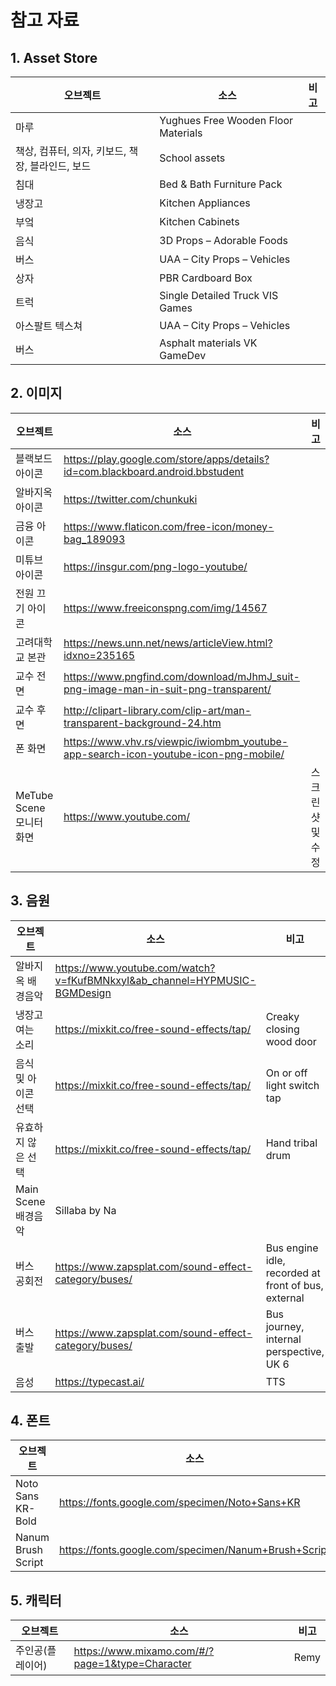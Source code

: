 # 참고 자료

## 1. Asset Store
|오브젝트|소스|비고|
|---|---|---|
|마루|Yughues Free Wooden Floor Materials||
|책상, 컴퓨터, 의자, 키보드, 책장, 블라인드, 보드|School assets||
|침대|Bed & Bath Furniture Pack||
|냉장고|Kitchen Appliances||
|부엌|Kitchen Cabinets||
|음식|3D Props – Adorable Foods||
|버스|UAA – City Props – Vehicles||
|상자|PBR Cardboard Box||
|트럭|Single Detailed Truck VIS Games||
|아스팔트 텍스쳐|UAA – City Props – Vehicles||
|버스|Asphalt materials VK GameDev||

## 2. 이미지
|오브젝트|소스|비고|
|---|---|---|
|블랙보드 아이콘|https://play.google.com/store/apps/details?id=com.blackboard.android.bbstudent||
|알바지옥 아이콘|https://twitter.com/chunkuki||
|금융 아이콘|https://www.flaticon.com/free-icon/money-bag_189093||
|미튜브 아이콘|https://insgur.com/png-logo-youtube/||
|전원 끄기 아이콘|https://www.freeiconspng.com/img/14567||
|고려대학교 본관|https://news.unn.net/news/articleView.html?idxno=235165||
|교수 전면|https://www.pngfind.com/download/mJhmJ_suit-png-image-man-in-suit-png-transparent/||
|교수 후면|http://clipart-library.com/clip-art/man-transparent-background-24.htm||
|폰 화면|https://www.vhv.rs/viewpic/iwiombm_youtube-app-search-icon-youtube-icon-png-mobile/||
|MeTube Scene 모니터 화면|https://www.youtube.com/|스크린샷 및 수정|

## 3. 음원
|오브젝트|소스|비고|
|---|---|---|
|알바지옥 배경음악|https://www.youtube.com/watch?v=fKufBMNkxyI&ab_channel=HYPMUSIC-BGMDesign||
|냉장고 여는 소리|https://mixkit.co/free-sound-effects/tap/|Creaky closing wood door|
|음식 및 아이콘 선택|https://mixkit.co/free-sound-effects/tap/|On or off light switch tap|
|유효하지 않은 선택|https://mixkit.co/free-sound-effects/tap/|Hand tribal drum|
|Main Scene 배경음악|Sillaba by Na||
|버스 공회전|https://www.zapsplat.com/sound-effect-category/buses/|Bus engine idle, recorded at front of bus, external|
|버스 출발|https://www.zapsplat.com/sound-effect-category/buses/|Bus journey, internal perspective, UK 6|
|음성|https://typecast.ai/|TTS|

## 4. 폰트
|오브젝트|소스|비고|
|---|---|---|
|Noto Sans KR-Bold|https://fonts.google.com/specimen/Noto+Sans+KR||
|Nanum Brush Script|https://fonts.google.com/specimen/Nanum+Brush+Script||

## 5. 캐릭터
|오브젝트|소스|비고|
|---|---|---|
|주인공(플레이어)|https://www.mixamo.com/#/?page=1&type=Character|Remy|